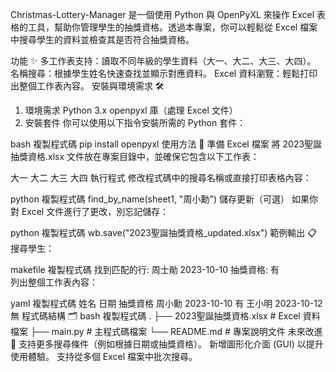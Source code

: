 Christmas-Lottery-Manager 是一個使用 Python 與 OpenPyXL 來操作 Excel 表格的工具，幫助你管理學生的抽獎資格。透過本專案，你可以輕鬆從 Excel 檔案中搜尋學生的資料並檢查其是否符合抽獎資格。

功能 ✨
多工作表支持：讀取不同年級的學生資料（大一、大二、大三、大四）。
名稱搜尋：根據學生姓名快速查找並顯示對應資料。
Excel 資料瀏覽：輕鬆打印出整個工作表內容。
安裝與環境需求 🛠️
1. 環境需求
Python 3.x
openpyxl 庫（處理 Excel 文件）
2. 安裝套件
你可以使用以下指令安裝所需的 Python 套件：

bash
複製程式碼
pip install openpyxl
使用方法 🚀
準備 Excel 檔案
將 2023聖誕抽獎資格.xlsx 文件放在專案目錄中，並確保它包含以下工作表：

大一
大二
大三
大四
執行程式
修改程式碼中的搜尋名稱或直接打印表格內容：

python
複製程式碼
find_by_name(sheet1, "周小勳")
儲存更新（可選）
如果你對 Excel 文件進行了更改，別忘記儲存：

python
複製程式碼
wb.save("2023聖誕抽獎資格_updated.xlsx")
範例輸出 📋
搜尋學生：

makefile
複製程式碼
找到匹配的行:
周士勛    2023-10-10    抽獎資格: 有    
列出整個工作表內容：

yaml
複製程式碼
姓名    日期        抽獎資格
周小勳  2023-10-10   有
王小明  2023-10-12   無
程式碼結構 🗂️
bash
複製程式碼
.
├── 2023聖誕抽獎資格.xlsx   # Excel 資料檔案
├── main.py                 # 主程式碼檔案
└── README.md               # 專案說明文件
未來改進 🔧
支持更多搜尋條件（例如根據日期或抽獎資格）。
新增圖形化介面 (GUI) 以提升使用體驗。
支持從多個 Excel 檔案中批次搜尋。
